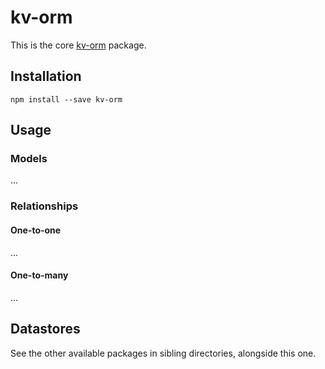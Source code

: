 # kv-orm
This is the core [kv-orm] package.

## Installation
`npm install --save kv-orm`

## Usage
### Models
...

### Relationships
#### One-to-one
...

#### One-to-many
...


## Datastores
See the other available packages in sibling directories, alongside this one.




[kv-orm]: https://github.com/GregBrimble/kv-orm
